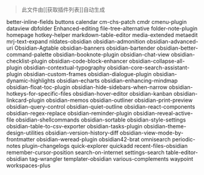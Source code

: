 > 此文件由[[获取插件列表]]自动生成

better-inline-fields
buttons
calendar
cm-chs-patch
cmdr
cmenu-plugin
dataview
dbfolder
Enhanced-editing
file-tree-alternative
folder-note-plugin
homepage
hotkey-helper
markdown-table-editor
media-extended
metaedit
mrj-text-expand
nldates-obsidian
obsidian-admonition
obsidian-advanced-uri
Obsidian-Agtable
obsidian-banners
obsidian-bartender
obsidian-better-command-palette
obsidian-booknote-plugin
obsidian-chat-view
obsidian-checklist-plugin
obsidian-code-block-enhancer
obsidian-collapse-all-plugin
obsidian-contextual-typography
obsidian-core-search-assistant-plugin
obsidian-custom-frames
obsidian-dialogue-plugin
obsidian-dynamic-highlights
obsidian-echarts
obsidian-enhancing-mindmap
obsidian-float-toc-plugin
obsidian-hide-sidebars-when-narrow
obsidian-hotkeys-for-specific-files
obsidian-hover-editor
obsidian-kanban
obsidian-linkcard-plugin
obsidian-memos
obsidian-outliner
obsidian-print-preview
obsidian-query-control
obsidian-quiet-outline
obsidian-react-components
obsidian-regex-replace
obsidian-reminder-plugin
obsidian-reveal-active-file
obsidian-shellcommands
obsidian-sortable
obsidian-style-settings
obsidian-table-to-csv-exporter
obsidian-tasks-plugin
obsidian-theme-design-utilities
obsidian-version-history-diff
obsidian-view-mode-by-frontmatter
obsidian-weread-plugin
obsidian42-brat
omnisearch
periodic-notes
plugin-changelogs
quick-explorer
quickadd
recent-files-obsidian
remember-cursor-position
search-on-internet
settings-search
table-editor-obsidian
tag-wrangler
templater-obsidian
various-complements
waypoint
workspaces-plus